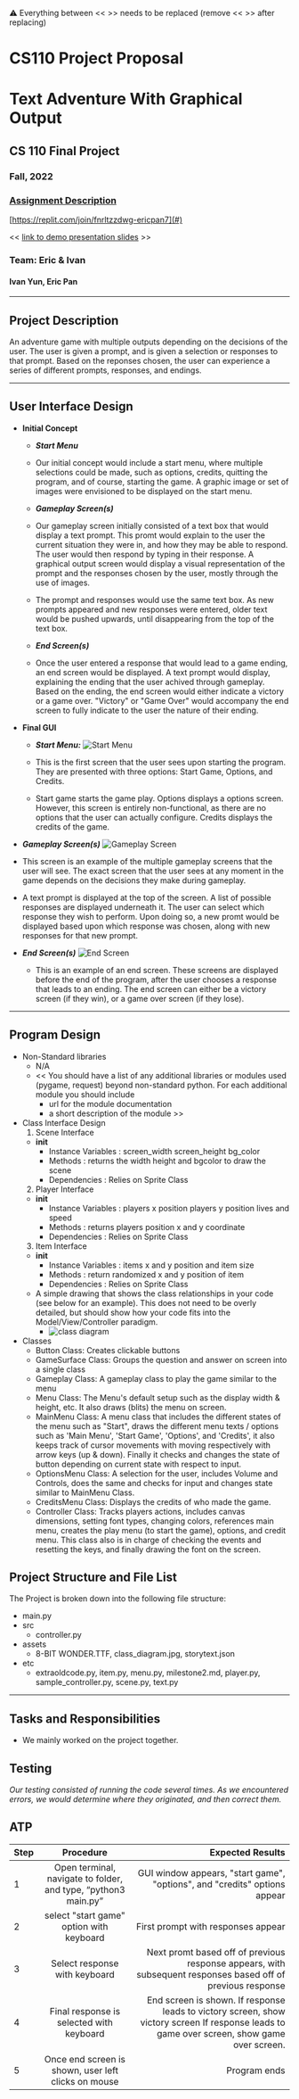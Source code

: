 :warning: Everything between << >> needs to be replaced (remove << >> after replacing)
# CS110 Project Proposal
# Text Adventure With Graphical Output
## CS 110 Final Project
### Fall, 2022
### [Assignment Description](https://docs.google.com/document/d/1H4R6yLL7som1lglyXWZ04RvTp_RvRFCCBn6sqv-82ps/edit?usp=sharing)

 [https://replit.com/join/fnrltzzdwg-ericpan7](#) 

<< [link to demo presentation slides](#) >>

### Team:  Eric & Ivan 
#### Ivan Yun, Eric Pan

***

## Project Description

An adventure game with multiple outputs depending on the decisions of the user. The user is given a prompt, and is given a selection or responses to that prompt. Based on the reponses chosen, the user can experience a series of different prompts, responses, and endings.

***    

## User Interface Design

- **Initial Concept**
  - ***Start Menu***
   - Our initial concept would include a start menu, where multiple selections could be made, such as options, credits, quitting the program, and of course, starting the game. A graphic image or set of images were envisioned to be displayed on the start menu.

  - ***Gameplay Screen(s)***
   - Our gameplay screen initially consisted of a text box that would display a text prompt. This promt would explain to the user the current situation they were in, and how they may be able to respond. The user would then respond by typing in their response. A graphical output screen would display a visual representation of the prompt and the responses chosen by the user, mostly through the use of images.

   - The prompt and responses would use the same text box. As new prompts appeared and new responses were entered, older text would be pushed upwards, until disappearing from the top of the text box.

  - ***End Screen(s)***
   - Once the user entered a response that would lead to a game ending, an end screen would be displayed. A text prompt would display, explaining the ending that the user achived through gameplay. Based on the ending, the end screen would either indicate a victory or a game over. "Victory" or "Game Over" would accompany the end screen to fully indicate to the user the nature of their ending.

- **Final GUI**
    - ***Start Menu:***
    ![Start Menu](Start%20Menu.png)

   - This is the first screen that the user sees upon starting the program. They are presented with three options: Start Game, Options, and Credits.

   - Start game starts the game play. Options displays a options screen. However, this screen is entirely non-functional, as there are no options that the user can actually configure. Credits displays the credits of the game.
  
 - ***Gameplay Screen(s)***
  ![Gameplay Screen](Gameplay%20Screen.png)
  - This screen is an example of the multiple gameplay screens that the user will see. The exact screen that the user sees at any moment in the game depends on the decisions they make during gameplay.

  - A text prompt is displayed at the top of the screen. A list of possible responses are displayed underneath it. The user can select which response they wish to perform. Upon doing so, a new promt would be displayed based upon which response was chosen, along with new responses for that new prompt.

- ***End Screen(s)***
 ![End Screen](End%20Screen.png)
   - This is an example of an end screen. These screens are displayed before the end of the program, after the user chooses a response that leads to an ending. The end screen can either be a victory screen (if they win), or a game over screen (if they lose).

***        

## Program Design

* Non-Standard libraries
    * N/A
    * << You should have a list of any additional libraries or modules used (pygame, request) beyond non-standard python. 
         For each additional module you should include
         - url for the module documentation
         - a short description of the module >>
* Class Interface Design
    1. Scene Interface
    * __init__
        *  Instance Variables : screen_width screen_height bg_color 
        *  Methods : returns the width height and bgcolor to draw the scene 
        *  Dependencies : Relies on Sprite Class 
    2.  Player Interface 
    * __init__
        *  Instance Variables : players x position players y position lives and speed
        *  Methods : returns players position x and y coordinate 
        *  Dependencies : Relies on Sprite Class 
    3.  Item Interface 
    * __init__
        *  Instance Variables : items x and y position and item size
        *  Methods : return randomized x and y position of item 
        *  Dependencies : Relies on Sprite Class                  
    *  A simple drawing that shows the class relationships in your code (see below for an example). This does not need to be overly detailed, but should show how your code fits into the Model/View/Controller paradigm. 
        * ![class diagram](assets/class_diagram.jpg) 
* Classes
    *  Button Class: Creates clickable buttons
    *  GameSurface Class: Groups the question and answer on screen into a single class
    *  Gameplay Class: A gameplay class to play the game similar to the menu
    *  Menu Class: The Menu's default setup such as the display width & height, etc. It also draws (blits) the menu on screen.
    *  MainMenu Class: A menu class that includes the different states of the menu such as "Start", draws the different menu texts / options such as 'Main Menu', 'Start Game', 'Options', and 'Credits', it also keeps track of cursor movements with moving respectively with arrow keys (up & down). Finally it checks and changes the state of button depending on current state with respect to input.
    *  OptionsMenu Class: A selection for the user, includes Volume and Controls, does the same and checks for input and changes state similar to MainMenu Class. 
    *  CreditsMenu Class: Displays the credits of who made the game.
    *  Controller Class: Tracks players actions, includes canvas dimensions, setting font types, changing colors, references main menu, creates the play menu (to start the game), options, and credit menu. This class also is in charge of checking the events and resetting the keys, and finally drawing the font on the screen.

## Project Structure and File List

The Project is broken down into the following file structure:

* main.py
* src
    * controller.py
* assets
    * 8-BIT WONDER.TTF, class_diagram.jpg, storytext.json
* etc
    * extraoldcode.py, item.py, menu.py, milestone2.md, player.py, sample_controller.py, scene.py, text.py

***

## Tasks and Responsibilities 

   * We mainly worked on the project together.

## Testing

*Our testing consisted of running the code several times. As we encountered errors, we would determine where they originated, and then correct them.*


## ATP

| Step                 |Procedure             |Expected Results                   |
|----------------------|:--------------------:|----------------------------------:|
|  1                   | Open terminal, navigate to folder, and type, “python3 main.py”  |GUI window appears, "start game", "options", and "credits" options appear |
|  2                   | select "start game" option with keyboard   | First prompt with responses appear|
|3                     | Select response with keyboard| Next promt based off of previous response appears, with subsequent responses based off of previous response|
|4| Final response is selected with keyboard| End screen is shown. If response leads to victory screen, show victory screen If response leads to game over screen, show game over screen.|
|5| Once end screen is shown, user left clicks on mouse| Program ends